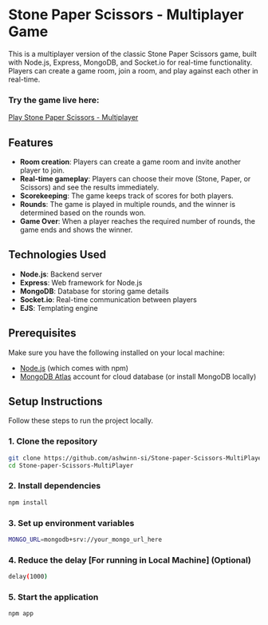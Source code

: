 # Stone Paper Scissors - Multiplayer Game

This is a multiplayer version of the classic Stone Paper Scissors game, built with Node.js, Express, MongoDB, and Socket.io for real-time functionality. Players can create a game room, join a room, and play against each other in real-time.

### Try the game live here:
[Play Stone Paper Scissors - Multiplayer](https://stone-paper-scissors-multiplayer.onrender.com/)

## Features

- **Room creation**: Players can create a game room and invite another player to join.
- **Real-time gameplay**: Players can choose their move (Stone, Paper, or Scissors) and see the results immediately.
- **Scorekeeping**: The game keeps track of scores for both players.
- **Rounds**: The game is played in multiple rounds, and the winner is determined based on the rounds won.
- **Game Over**: When a player reaches the required number of rounds, the game ends and shows the winner.

## Technologies Used

- **Node.js**: Backend server
- **Express**: Web framework for Node.js
- **MongoDB**: Database for storing game details
- **Socket.io**: Real-time communication between players
- **EJS**: Templating engine 

## Prerequisites

Make sure you have the following installed on your local machine:

- [Node.js](https://nodejs.org/) (which comes with npm)
- [MongoDB Atlas](https://www.mongodb.com/cloud/atlas) account for cloud database (or install MongoDB locally)

## Setup Instructions

Follow these steps to run the project locally.

### 1. Clone the repository

```bash
git clone https://github.com/ashwinn-si/Stone-paper-Scissors-MultiPlayer.git
cd Stone-paper-Scissors-MultiPlayer
```
### 2. Install dependencies

```bash
npm install
```

### 3. Set up environment variables

```bash
MONGO_URL=mongodb+srv://your_mongo_url_here
```

### 4. Reduce the delay [For running in Local Machine] (Optional)

```bash
delay(1000)
```

### 5. Start the application

```bash
npm app
```

